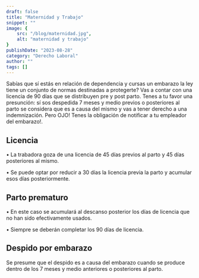 ```yaml
---
draft: false
title: "Maternidad y Trabajo"
snippet: ""
image: {
    src: "/blog/maternidad.jpg",
    alt: "maternidad y trabajo"
}
publishDate: "2023-08-28"
category: "Derecho Laboral"
author: ""
tags: []
---
```


Sabías que sí estás en relación de dependencia y cursas un embarazo la ley tiene un conjunto de normas destinadas a protegerte?
Vas a contar con una licencia de 90 días que se distribuyen pre y post parto.
Tenes a tu favor una presunción: sí sos despedida 7 meses y medio previos o posteriores al parto se considera que es a causa del mismo y vas a tener derecho a una indemnización.
Pero OJO! Tenes la obligación de notificar a tu empleador del embarazo!.

## Licencia

• La trabadora goza de una licencia de 45 días previos al parto y 45 días posteriores al mismo.

• Se puede optar por reducir a 30 días la licencia previa la parto y acumular esos días posteriormente.


## Parto prematuro

• En este caso se acumulará al descanso posterior los días de licencia que no han sido efectivamente usados.

• Siempre se deberán completar los 90 días de licencia.

## Despido por embarazo

Se presume que el despido es a causa del embarazo cuando se produce dentro de los 7 meses y medio anteriores o posteriores al parto.